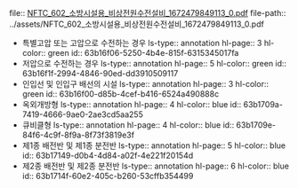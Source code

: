 file:: [NFTC_602_소방시설용_비상전원수전설비_1672479849113_0.pdf](../assets/NFTC_602_소방시설용_비상전원수전설비_1672479849113_0.pdf)
file-path:: ../assets/NFTC_602_소방시설용_비상전원수전설비_1672479849113_0.pdf

- 특별고압 또는 고압으로 수전하는 경우
  ls-type:: annotation
  hl-page:: 3
  hl-color:: green
  id:: 63b16f06-5250-4b4e-815f-6315345017fa
- 저압으로 수전하는 경우
  ls-type:: annotation
  hl-page:: 5
  hl-color:: green
  id:: 63b16f1f-2994-4846-90ed-dd3910509117
- 인입선 및 인입구 배선의 시설
  ls-type:: annotation
  hl-page:: 3
  hl-color:: green
  id:: 63b16f00-d85b-4cef-b416-6524a490888c
- 옥외개방형
  ls-type:: annotation
  hl-page:: 4
  hl-color:: blue
  id:: 63b1709a-7419-4666-9ae0-2ae3cd5aa255
- 큐비클형
  ls-type:: annotation
  hl-page:: 4
  hl-color:: blue
  id:: 63b1709e-84f6-4c9f-8f9a-8f73f3819e3f
- 제1종 배전반 및 제1종 분전반
  ls-type:: annotation
  hl-page:: 5
  hl-color:: blue
  id:: 63b17149-d0b4-4d84-a02f-4e221f20154d
- 제2종 배전반 및 제2종 분전반
  ls-type:: annotation
  hl-page:: 6
  hl-color:: blue
  id:: 63b1714f-60e2-405c-b260-53cffb354499